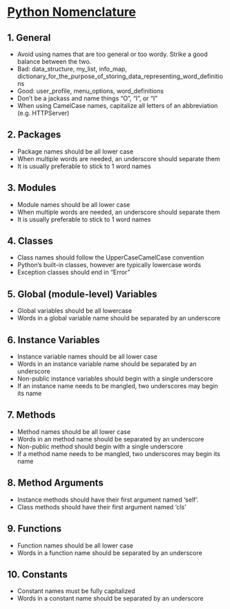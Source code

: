 # [Python Nomenclature]()

## 1. General
-   Avoid using names that are too general or too wordy. Strike a good balance between the two.
-   Bad: data_structure, my_list, info_map, dictionary_for_the_purpose_of_storing_data_representing_word_definitions
-   Good: user_profile, menu_options, word_definitions
-   Don’t be a jackass and name things “O”, “l”, or “I”
-   When using CamelCase names, capitalize all letters of an abbreviation (e.g. HTTPServer)

## 2. Packages
-   Package names should be all lower case
-   When multiple words are needed, an underscore should separate them
-   It is usually preferable to stick to 1 word names

## 3. Modules
-   Module names should be all lower case
-   When multiple words are needed, an underscore should separate them
-   It is usually preferable to stick to 1 word names

## 4. Classes
-   Class names should follow the UpperCaseCamelCase convention
-   Python’s built-in classes, however are typically lowercase words
-   Exception classes should end in “Error”

## 5. Global (module-level) Variables
-   Global variables should be all lowercase
-   Words in a global variable name should be separated by an underscore

## 6. Instance Variables
-   Instance variable names should be all lower case
-   Words in an instance variable name should be separated by an underscore
-   Non-public instance variables should begin with a single underscore
-   If an instance name needs to be mangled, two underscores may begin its name

## 7. Methods
-   Method names should be all lower case
-   Words in an method name should be separated by an underscore
-   Non-public method should begin with a single underscore
-   If a method name needs to be mangled, two underscores may begin its name

## 8. Method Arguments
-   Instance methods should have their first argument named ‘self’.
-   Class methods should have their first argument named ‘cls’

## 9. Functions
-   Function names should be all lower case
-   Words in a function name should be separated by an underscore

## 10. Constants
-   Constant names must be fully capitalized
-   Words in a constant name should be separated by an underscore
<!--stackedit_data:
eyJoaXN0b3J5IjpbLTEyMTk5NDgyOTZdfQ==
-->